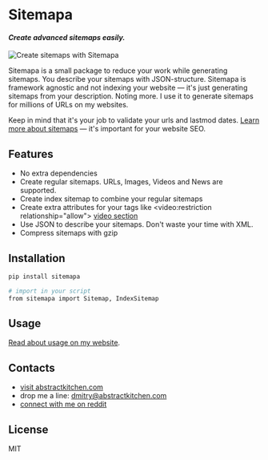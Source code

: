 # Sitemapa
#### _Create advanced sitemaps easily._

![Create sitemaps with Sitemapa](https://abstractkitchen.com/static/sitemaps-for-devs/sitemapa-image.jpg "Create sitemaps with Sitemapa")

Sitemapa is a small package to reduce your work while generating sitemaps. You describe your sitemaps with JSON-structure. Sitemapa is framework agnostic and not indexing your website — it's just generating sitemaps from your description. Noting more. I use it to generate sitemaps for millions of URLs on my websites. 

Keep in mind that it's your job to validate your urls and lastmod dates. [Learn more about sitemaps](https://developers.google.com/search/docs/advanced/sitemaps/overview) — it's important for your website SEO.

## Features
- No extra dependencies
- Create regular sitemaps. URLs, Images, Videos and News are supported.
- Create index sitemap to combine your regular sitemaps
- Create extra attributes for your tags like <video:restriction relationship="allow"> [video section](https://developers.google.com/search/docs/advanced/sitemaps/video-sitemaps#example-sitemap)
- Use JSON to describe your sitemaps. Don't waste your time with XML.
- Compress sitemaps with gzip

## Installation

```sh
pip install sitemapa

# import in your script
from sitemapa import Sitemap, IndexSitemap
```

## Usage

[Read about usage on my website](https://abstractkitchen.com/blog/sitemaps-for-devs/#sitemapa-library).

## Contacts
- [visit abstractkitchen.com](https://abstractkitchen.com)
- drop me a line: dmitry@abstractkitchen.com
- [connect with me on reddit](https://www.reddit.com/user/denisberezovsky)

## License

MIT
